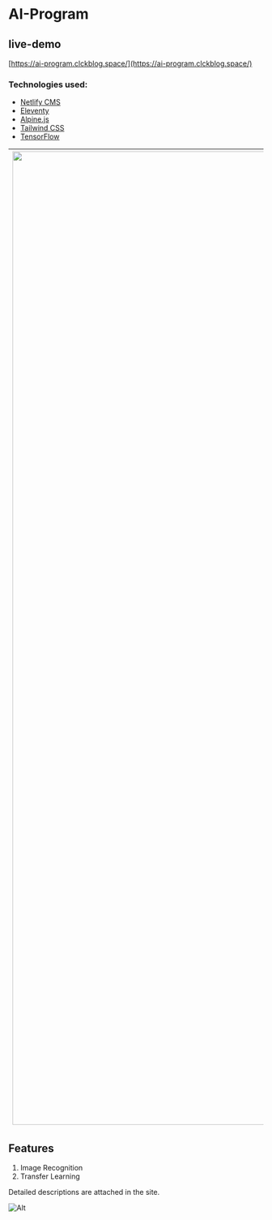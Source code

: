 # AI-Program

## live-demo

[https://ai-program.clckblog.space/](https://ai-program.clckblog.space/)

### Technologies used:

- [Netlify CMS](https://www.netlifycms.org/)
- [Eleventy](https://www.11ty.dev/)
- [Alpine.js](https://github.com/alpinejs/alpine)
- [Tailwind CSS](https://tailwindcss.com/)
- [TensorFlow](https://www.tensorflow.org/)

| <img width="1920" alt="image" src="https://user-images.githubusercontent.com/36215258/216369517-4b207d1b-5fa6-4e7d-84a2-451063a622e1.png"> |
| ------------------------------------------------------------------------------------------------------------- |

## Features

1. Image Recognition
2. Transfer Learning

Detailed descriptions are attached in the site. 

![Alt](https://repobeats.axiom.co/api/embed/7be8269648db832756882a8ec6499687fe7c24e3.svg "Repobeats analytics image")
